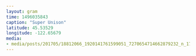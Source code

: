 ```yaml
---
layout: gram
time: 1496035843
caption: "Super Unison"
latitude: 45.53529
longitude: -122.65679
media:
- media/posts/201705/18812066_1920141761599051_7270654714662879232_n_17870659159099458.jpg
---
```

